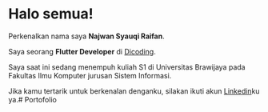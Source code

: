 # Halo semua! 

Perkenalkan nama saya **Najwan Syauqi Raifan**.<br>

Saya seorang **Flutter Developer** di [Dicoding](https://www.dicoding.com/).<br>

Saya saat ini sedang menempuh kuliah S1 di Universitas Brawijaya pada Fakultas Ilmu Komputer jurusan Sistem Informasi.<br>

Jika kamu tertarik untuk berkenalan denganku, silakan ikuti akun [Linkedin](https://www.linkedin.com/in/najwan-syauqi-raifan-48822827a/)ku ya.# Portofolio
